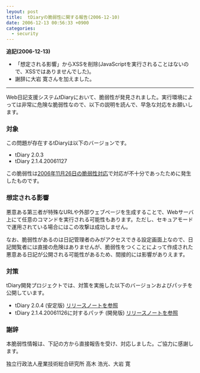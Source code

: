 ```yaml
---
leyout: post
title:  tDiaryの脆弱性に関する報告(2006-12-10)
date: 2006-12-13 00:56:33 +0900
categories:
  - security
---
```

**追記(2006-12-13)**
* 「想定される影響」からXSSを削除(JavaScriptを実行されることはないので、XSSではありませんでした)。
* 謝辞に大岩 寛さんを加えました。

----

Web日記支援システムtDiaryにおいて、脆弱性が発見されました。実行環境によっては非常に危険な脆弱性なので、以下の説明を読んで、早急な対応をお願いします。

### 対象
この問題が存在するtDiaryは以下のバージョンです。

* tDiary 2.0.3
* tDiary 2.1.4.20061127

この脆弱性は[2006年11月26日の脆弱性対応](20061126.html)で対応が不十分であったために発生したものです。

### 想定される影響
悪意ある第三者が特殊なURLや外部ウェブページを生成することで、Webサーバ上にて任意のコマンドを実行される可能性もあります。ただし、セキュアモードで運用されている場合にはこの攻撃は成功しません。

なお、脆弱性があるのは日記管理者のみがアクセスできる設定画面上なので、日記閲覧者には直接の危険はありませんが、脆弱性をつくことによって作成された悪意ある日記が公開される可能性があるため、間接的には影響がありえます。

### 対策
tDiary開発プロジェクトでは、対策を実施した以下のバージョンおよびパッチを公開しています。

* tDiary 2.0.4 (安定版) [リリースノートを参照](20061212)
* tDiary 2.1.4.20061126に対するパッチ (開発版) [リリースノートを参照](20061211)

### 謝辞
本脆弱性情報は、下記の方から直接報告を受け、対応しました。ご協力に感謝します。

 独立行政法人産業技術総合研究所
 高木 浩光、大岩 寛


